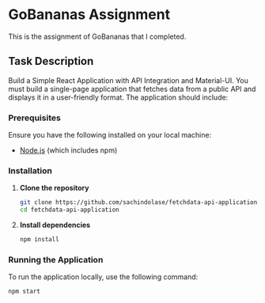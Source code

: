 # GoBananas Assignment

This is the assignment of GoBananas that I completed.

## Task Description

Build a Simple React Application with API Integration and Material-UI. You must build a single-page application that fetches data from a public API and displays it in a user-friendly format. The application should include:


### Prerequisites

Ensure you have the following installed on your local machine:

- [Node.js](https://nodejs.org/) (which includes npm)

### Installation

1. **Clone the repository**

    ```bash
    git clone https://github.com/sachindolase/fetchdata-api-application
    cd fetchdata-api-application
    ```

2. **Install dependencies**

    ```bash
    npm install
    ```

### Running the Application

To run the application locally, use the following command:

```bash
npm start


